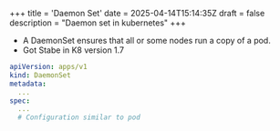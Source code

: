 +++
title = 'Daemon Set'
date = 2025-04-14T15:14:35Z
draft = false
description = "Daemon set in kubernetes"
+++

- A DaemonSet ensures that all or some nodes run a copy of a pod.
- Got Stabe in K8 version 1.7

```yaml
apiVersion: apps/v1
kind: DaemonSet
metadata:
  ...
spec:
  ...
  # Configuration similar to pod
```